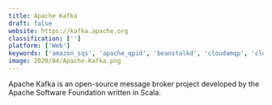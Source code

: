 ```yaml
---
title: Apache Kafka
draft: false 
website: https://kafka.apache.org
classification: ['']
platform: ['Web']
keywords: ['amazon_sqs', 'apache_qpid', 'beanstalkd', 'cloudamqp', 'cloudkarafka', 'faye', 'gearman', 'google_cloud_pub/sub', 'ibm_mq', 'ironworker', 'mulesoft_anypoint_platform', 'nsq', 'rabbitmq', 'tibco_enterprise_message_service', 'tibco_rendezvous', 'zeromq']
image: 2020/04/Apache-Kafka.png
---
```

Apache Kafka is an open-source message broker project developed by the Apache Software Foundation written in Scala.